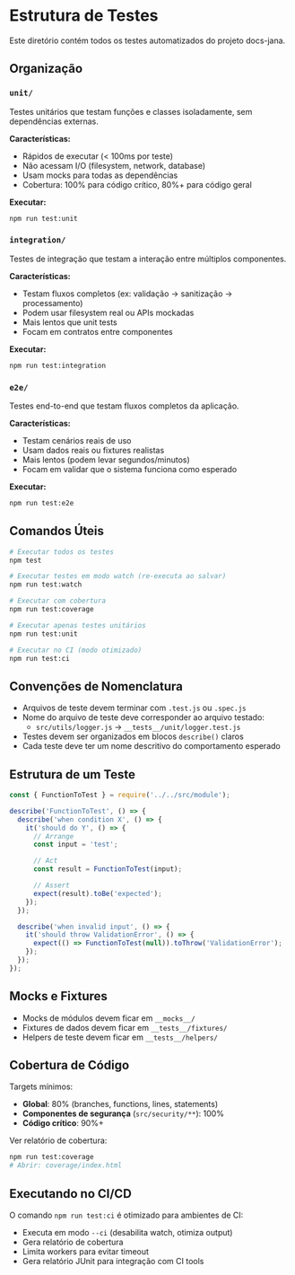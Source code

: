# Estrutura de Testes

Este diretório contém todos os testes automatizados do projeto docs-jana.

## Organização

### `unit/`
Testes unitários que testam funções e classes isoladamente, sem dependências externas.

**Características:**
- Rápidos de executar (< 100ms por teste)
- Não acessam I/O (filesystem, network, database)
- Usam mocks para todas as dependências
- Cobertura: 100% para código crítico, 80%+ para código geral

**Executar:**
```bash
npm run test:unit
```

### `integration/`
Testes de integração que testam a interação entre múltiplos componentes.

**Características:**
- Testam fluxos completos (ex: validação → sanitização → processamento)
- Podem usar filesystem real ou APIs mockadas
- Mais lentos que unit tests
- Focam em contratos entre componentes

**Executar:**
```bash
npm run test:integration
```

### `e2e/`
Testes end-to-end que testam fluxos completos da aplicação.

**Características:**
- Testam cenários reais de uso
- Usam dados reais ou fixtures realistas
- Mais lentos (podem levar segundos/minutos)
- Focam em validar que o sistema funciona como esperado

**Executar:**
```bash
npm run test:e2e
```

## Comandos Úteis

```bash
# Executar todos os testes
npm test

# Executar testes em modo watch (re-executa ao salvar)
npm run test:watch

# Executar com cobertura
npm run test:coverage

# Executar apenas testes unitários
npm run test:unit

# Executar no CI (modo otimizado)
npm run test:ci
```

## Convenções de Nomenclatura

- Arquivos de teste devem terminar com `.test.js` ou `.spec.js`
- Nome do arquivo de teste deve corresponder ao arquivo testado:
  - `src/utils/logger.js` → `__tests__/unit/logger.test.js`
- Testes devem ser organizados em blocos `describe()` claros
- Cada teste deve ter um nome descritivo do comportamento esperado

## Estrutura de um Teste

```javascript
const { FunctionToTest } = require('../../src/module');

describe('FunctionToTest', () => {
  describe('when condition X', () => {
    it('should do Y', () => {
      // Arrange
      const input = 'test';

      // Act
      const result = FunctionToTest(input);

      // Assert
      expect(result).toBe('expected');
    });
  });

  describe('when invalid input', () => {
    it('should throw ValidationError', () => {
      expect(() => FunctionToTest(null)).toThrow('ValidationError');
    });
  });
});
```

## Mocks e Fixtures

- Mocks de módulos devem ficar em `__mocks__/`
- Fixtures de dados devem ficar em `__tests__/fixtures/`
- Helpers de teste devem ficar em `__tests__/helpers/`

## Cobertura de Código

Targets mínimos:
- **Global**: 80% (branches, functions, lines, statements)
- **Componentes de segurança** (`src/security/**`): 100%
- **Código crítico**: 90%+

Ver relatório de cobertura:
```bash
npm run test:coverage
# Abrir: coverage/index.html
```

## Executando no CI/CD

O comando `npm run test:ci` é otimizado para ambientes de CI:
- Executa em modo `--ci` (desabilita watch, otimiza output)
- Gera relatório de cobertura
- Limita workers para evitar timeout
- Gera relatório JUnit para integração com CI tools
